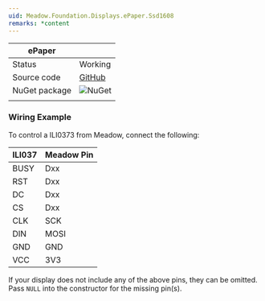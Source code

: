 ```yaml
---
uid: Meadow.Foundation.Displays.ePaper.Ssd1608
remarks: *content
---
```


| ePaper        |             |
|---------------|-------------|
| Status        | Working     |
| Source code   | [GitHub](https://github.com/WildernessLabs/Meadow.Foundation/tree/master/Source/Meadow.Foundation.Peripherals/Displays.ePaper) |
| NuGet package | ![NuGet](https://img.shields.io/nuget/v/Meadow.Foundation.Displays.ePaper.svg?label=NuGet) |
| | |


### Wiring Example

 To control a ILI0373 from Meadow, connect the following:

| ILI037  | Meadow Pin |
|---------|------------|
| BUSY    | Dxx        |
| RST     | Dxx        |
| DC      | Dxx        |
| CS      | Dxx        |
| CLK     | SCK        |
| DIN     | MOSI       |
| GND     | GND        |
| VCC     | 3V3        |

If your display does not include any of the above pins, they can be omitted. Pass `NULL` into the constructor for the missing pin(s).